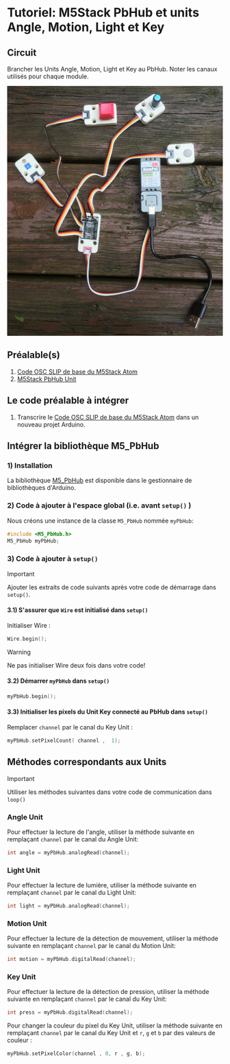 # Tutoriel: M5Stack PbHub et units Angle, Motion, Light et Key

## Circuit

Brancher les Units Angle, Motion, Light et Key au PbHub. Noter les canaux utilisés pour chaque module.

![Des UNITS KEY, LIGHT, PIR et ANGLE connectés au PbHub v1.1](pbhub_key-motion-angle-light.jpg)

## Préalable(s)

1) [Code OSC SLIP de base du M5Stack Atom](m5stack/atom/code_base_osc_slip.md)
2) [M5Stack PbHub Unit](m5stack/unit/pbhub.md)

## Le code préalable à intégrer

1) Transcrire le [Code OSC SLIP de base du M5Stack Atom](m5stack/atom/code_base_osc_slip.md) dans un nouveau projet Arduino.

## Intégrer la bibliothèque M5_PbHub

###  1) Installation

La bibliothèque [M5_PbHub](https://github.com/thomasfredericks/M5_PbHub) est disponible dans le gestionnaire de bibliothèques d'Arduino.

### 2) Code à ajouter à l'espace global (i.e. avant `setup()` )

Nous créons une instance de la classe `M5_PbHub` nommée `myPbHub`:
```cpp
#include <M5_PbHub.h>
M5_PbHub myPbHub;
```

### 3) Code à ajouter à `setup()`

> [!IMPORTANT] 
> Ajouter les extraits de code suivants après votre code de démarrage dans `setup()`.

#### 3.1) S'assurer que `Wire` est initialisé dans `setup()`
 
Initialiser Wire :
```cpp
Wire.begin();
```

> [!WARNING] 
> Ne pas initialiser Wire deux fois dans votre code!

#### 3.2) Démarrer `myPbHub` dans `setup()`

```cpp
myPbHub.begin();
```

#### 3.3) Initialiser les pixels du Unit Key connecté au **PbHub** dans `setup()`

Remplacer `channel` par le canal du Key Unit :
```cpp
myPbHub.setPixelCount( channel ,  1);
```

## Méthodes correspondants aux Units

> [!IMPORTANT] 
> Utiliser les méthodes suivantes dans votre code de communication dans `loop()`

###  Angle Unit

Pour effectuer la lecture de l'angle, utiliser la méthode suivante en remplaçant `channel` par le canal du Angle Unit:
```cpp
int angle = myPbHub.analogRead(channel);
```

###  Light Unit

Pour effectuer la lecture de lumière, utiliser la méthode suivante en remplaçant `channel` par le canal du Light Unit:
```cpp
int light = myPbHub.analogRead(channel);
```

###  Motion Unit

Pour effectuer la lecture de la détection de mouvement, utiliser la méthode suivante en remplaçant `channel` par le canal du Motion Unit:
```cpp
int motion = myPbHub.digitalRead(channel);
```

###  Key Unit

Pour effectuer la lecture de la détection de pression, utiliser la méthode suivante en remplaçant `channel` par le canal du Key Unit:
```cpp
int press = myPbHub.digitalRead(channel);
```

Pour changer la couleur du pixel du Key Unit, utiliser la méthode suivante en remplaçant `channel` par le canal du Key Unit et `r`, `g` et `b` par des valeurs de couleur :
```cpp
myPbHub.setPixelColor(channel , 0, r , g, b);
```